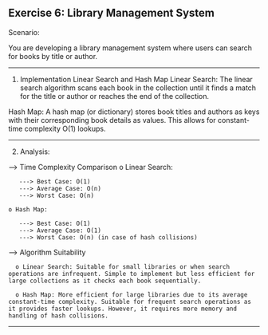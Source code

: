 Exercise 6: Library Management System
------------------------------------------------------------------------------------------------------------------------------

Scenario:

You are developing a library management system where users can search for books by title or author.

------------------------------------------------------------------------------------------------------------------------------
1. Implementation
  Linear Search and Hash Map
    Linear Search:
      The linear search algorithm scans each book in the collection until it finds a match for the title or author or reaches the end of the collection.

  Hash Map:
    A hash map (or dictionary) stores book titles and authors as keys with their corresponding book details as values. This allows for constant-time complexity O(1) lookups.

------------------------------------------------------------------------------------------------------------------------------
2. Analysis:

  --> Time Complexity Comparison
    o Linear Search:

       ---> Best Case: O(1)
       ---> Average Case: O(n)
       ---> Worst Case: O(n)
       
    o Hash Map:

       ---> Best Case: O(1)
       ---> Average Case: O(1)
       ---> Worst Case: O(n) (in case of hash collisions)
 
  --> Algorithm Suitability

      o Linear Search: Suitable for small libraries or when search operations are infrequent. Simple to implement but less efficient for large collections as it checks each book sequentially.

      o Hash Map: More efficient for large libraries due to its average constant-time complexity. Suitable for frequent search operations as it provides faster lookups. However, it requires more memory and handling of hash collisions.

------------------------------------------------------------------------------------------------------------------------------
